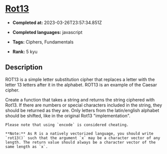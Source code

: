 # [Rot13](https://www.codewars.com/kata/530e15517bc88ac656000716)

- **Completed at:** 2023-03-26T23:57:34.851Z

- **Completed languages:** javascript

- **Tags:** Ciphers, Fundamentals

- **Rank:** 5 kyu

## Description

ROT13 is a simple letter substitution cipher that replaces a letter with the letter 13 letters after it in the alphabet. ROT13 is an example of the Caesar cipher.

Create a function that takes a string and returns the string ciphered with Rot13. 
If there are numbers or special characters included in the string, they should be returned as they are. Only letters from the latin/english alphabet should be shifted, like in the original Rot13 "implementation".

```if:python
Please note that using `encode` is considered cheating.
```

```if:r
**Note:** As R is a natively vectorized language, you should write `rot13()` such that the argument `x` may be a character vector of any length. The return value should always be a character vector of the same length as `x`.
```
